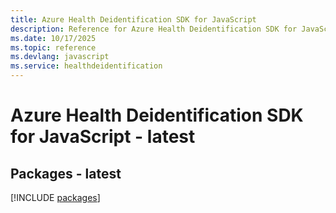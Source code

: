 ```yaml
---
title: Azure Health Deidentification SDK for JavaScript
description: Reference for Azure Health Deidentification SDK for JavaScript
ms.date: 10/17/2025
ms.topic: reference
ms.devlang: javascript
ms.service: healthdeidentification
---
```

# Azure Health Deidentification SDK for JavaScript - latest
## Packages - latest
[!INCLUDE [packages](health-deidentification-index.md)]